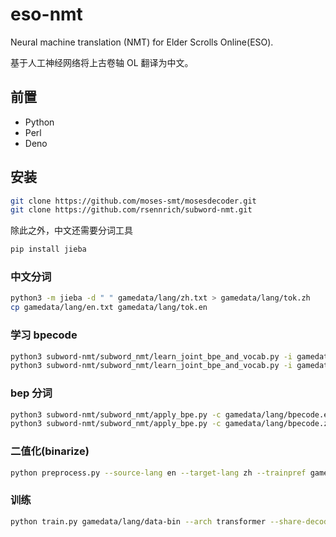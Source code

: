 # eso-nmt

Neural machine translation (NMT) for Elder Scrolls Online(ESO).

基于人工神经网络将上古卷轴 OL 翻译为中文。

## 前置

- Python
- Perl
- Deno

## 安装

```bash
git clone https://github.com/moses-smt/mosesdecoder.git
git clone https://github.com/rsennrich/subword-nmt.git
```

除此之外，中文还需要分词工具

```bash
pip install jieba
```

### 中文分词

```bash
python3 -m jieba -d " " gamedata/lang/zh.txt > gamedata/lang/tok.zh
cp gamedata/lang/en.txt gamedata/lang/tok.en
```

### 学习 bpecode

```bash
python3 subword-nmt/subword_nmt/learn_joint_bpe_and_vocab.py -i gamedata/lang/tok.en -o gamedata/lang/bpecode.en --write-vocabulary gamedata/lang/voc.en
python3 subword-nmt/subword_nmt/learn_joint_bpe_and_vocab.py -i gamedata/lang/tok.zh -o gamedata/lang/bpecode.zh --write-vocabulary gamedata/lang/voc.zh
```

### bep 分词

```bash
python3 subword-nmt/subword_nmt/apply_bpe.py -c gamedata/lang/bpecode.en < gamedata/lang/tok.en > gamedata/lang/bpe.en
python3 subword-nmt/subword_nmt/apply_bpe.py -c gamedata/lang/bpecode.zh < gamedata/lang/tok.zh > gamedata/lang/bpe.zh
```

### 二值化(binarize)

```bash
python preprocess.py --source-lang en --target-lang zh --trainpref gamedata/lang/train --validpref=gamedata/lang/valid --testpref=gamedata/lang/test --destdir gamedata/lang/data-bin --joined-dictionary --workers 20
```

### 训练

```bash
python train.py gamedata/lang/data-bin --arch transformer --share-decoder-input-output-embed --optimizer adam --adam-betas '(0.9, 0.98)' --clip-norm 0.0 --lr 5e-4 --lr-scheduler inverse_sqrt --warmup-updates 4000 --warmup-init-lr 1e-7 --dropout 0.3 --weight-decay 0.0001 --criterion label_smoothed_cross_entropy --label-smoothing 0.1 --max-tokens 4096 --update-freq 2 --save-dir gamedata/lang/checkpoints --max-epoch 100 --keep-last-epochs 10 --no-epoch-checkpoints --seed 1
```

